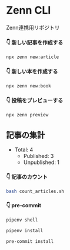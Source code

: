# Zenn CLI
Zenn連携用リポジトリ

#### 👇  新しい記事を作成する

```bash
npx zenn new:article
```

#### 👇  新しい本を作成する

```bash
npx zenn new:book
```

#### 👇  投稿をプレビューする

```bash
npx zenn preview
```

## 記事の集計

- Total: 4
  - Published: 3
  - Unpublished: 1

#### 👇  記事のカウント

```bash
bash count_articles.sh
```

#### 👇  pre-commit

```bash
pipenv shell
```

```bash
pipenv install
```

```bash
pre-commit install
```
